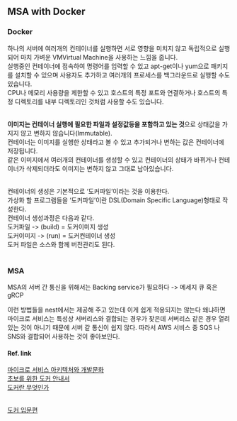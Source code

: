 ## MSA with Docker

### Docker

하나의 서버에 여러개의 컨테이너를 실행하면 서로 영향을 미치지 않고 독립적으로 실행되어 마치 가벼운 VMVirtual Machine을 사용하는 느낌을 줍니다. <br />
실행중인 컨테이너에 접속하여 명령어를 입력할 수 있고 apt-get이나 yum으로 패키지를 설치할 수 있으며 사용자도 추가하고 여러개의 프로세스를 백그라운드로 실행할 수도 있습니다. <br />
CPU나 메모리 사용량을 제한할 수 있고 호스트의 특정 포트와 연결하거나 호스트의 특정 디렉토리를 내부 디렉토리인 것처럼 사용할 수도 있습니다.<br /><br />

<b>이미지는 컨테이너 실행에 필요한 파일과 설정값등을 포함하고 있는 것</b>으로 상태값을 가지지 않고 변하지 않습니다(Immutable). <br />
컨테이너는 이미지를 실행한 상태라고 볼 수 있고 추가되거나 변하는 값은 컨테이너에 저장됩니다. <br />
같은 이미지에서 여러개의 컨테이너를 생성할 수 있고 컨테이너의 상태가 바뀌거나 컨테이너가 삭제되더라도 이미지는 변하지 않고 그대로 남아있습니다.<br /><br />

컨테이너의 생성은 기본적으로 ‘도커파일’이라는 것을 이용한다.<br />
가상화 할 프로그램들을 ‘도커파일’이란 DSL(Domain Specific Language)형태로 작성한다.<br />
컨테이너 생성과정은 다음과 같다.<br />
도커파일 -> (build) = 도커이미지 생성<br />
도커이미지 -> (run) = 도커컨테이너 생성<br />
도커 파일은 소스와 함께 버전관리도 된다.<br /><br />

### MSA

MSA의 서버 간 통신을 위해서는 Backing service가 필요하다 -> 메세지 큐 혹은 gRCP

이런 방법들을 nest에서는 제공해 주고 있는데 이게 쉽게 적용되지는 않는다
왜냐하면 마이크로 서비스는 특성상 서버리스와 결합되는 경우가 잦은데 서버리스 같은 경우 열려있는 것이 아니기 때문에 서버 같 통신이 쉽지 않다.
따라서 AWS 서비스 중 SQS 나 SNS와 결합되어 사용하는 것이 좋아보인다.

#### Ref. link

<a href="https://brunch.co.kr/@maengdev/3">마이크로 서비스 아키텍처와 개발문화</a> <br/>
<a href="https://subicura.com/2017/01/19/docker-guide-for-beginners-1.html">초보를 위한 도커 안내서</a> <br/>
<a href="https://pkh11.medium.com/docker-%EB%8F%84%EC%BB%A4%EB%9E%80-%EB%AC%B4%EC%97%87%EC%9D%B8%EA%B0%80-8b93d1a46aa8">도커란 무엇인가</a> <br/><br/>

<a href="https://www.44bits.io/ko/post/easy-deploy-with-docker">도커 입문편</a>
